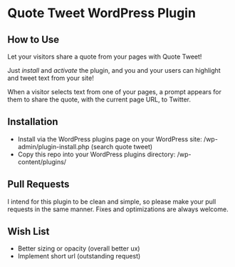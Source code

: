 Quote Tweet WordPress Plugin
========

How to Use
----------

Let your visitors share a quote from your pages with Quote Tweet!  

Just *install* and *activate* the plugin, and you and your users can highlight and tweet text from your site!

When a visitor selects text from one of your pages, a prompt appears for them to share the quote, with the current page URL, to Twitter.

Installation
------------

* Install via the WordPress plugins page on your WordPress site: /wp-admin/plugin-install.php (search quote tweet)
* Copy this repo into your WordPress plugins directory: /wp-content/plugins/

Pull Requests
----------

I intend for this plugin to be clean and simple, so please make your pull requests in the same manner. Fixes and optimizations are always welcome.

Wish List
---------

* Better sizing or opacity (overall better ux)
* Implement short url (outstanding request)